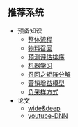 ## 推荐系统
   - 预备知识
        - [整体流程](/paper/pipeline1.md)
        - [物料召回](/paper/pipeline2.md)
        - [预测评估排序](/paper/pipeline3.md)
        - [机器学习](/paper/pipeline4.md)
        - [召回之矩阵分解](/paper/pipeline5.md)
        - [营销增益模型](/paper/upliftmodel.md)
        - [负采样方式](/paper/)
   - 论文
        - [wide&deep](/paper/wide&deep.md)
        - [youtube-DNN](/paper/youtube-DNN.md)